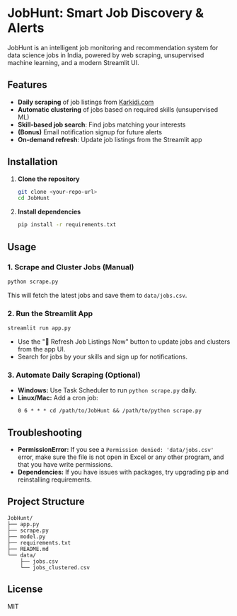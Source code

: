 # JobHunt: Smart Job Discovery & Alerts

JobHunt is an intelligent job monitoring and recommendation system for data science jobs in India, powered by web scraping, unsupervised machine learning, and a modern Streamlit UI.

## Features
- **Daily scraping** of job listings from [Karkidi.com](https://www.karkidi.com)
- **Automatic clustering** of jobs based on required skills (unsupervised ML)
- **Skill-based job search**: Find jobs matching your interests
- **(Bonus)** Email notification signup for future alerts
- **On-demand refresh**: Update job listings from the Streamlit app

## Installation

1. **Clone the repository**
   ```bash
   git clone <your-repo-url>
   cd JobHunt
   ```

2. **Install dependencies**
   ```bash
   pip install -r requirements.txt
   ```

## Usage

### 1. Scrape and Cluster Jobs (Manual)
```bash
python scrape.py
```
This will fetch the latest jobs and save them to `data/jobs.csv`.

### 2. Run the Streamlit App
```bash
streamlit run app.py
```
- Use the "🔄 Refresh Job Listings Now" button to update jobs and clusters from the app UI.
- Search for jobs by your skills and sign up for notifications.

### 3. Automate Daily Scraping (Optional)
- **Windows:** Use Task Scheduler to run `python scrape.py` daily.
- **Linux/Mac:** Add a cron job:
  ```
  0 6 * * * cd /path/to/JobHunt && /path/to/python scrape.py
  ```

## Troubleshooting
- **PermissionError:** If you see a `Permission denied: 'data/jobs.csv'` error, make sure the file is not open in Excel or any other program, and that you have write permissions.
- **Dependencies:** If you have issues with packages, try upgrading pip and reinstalling requirements.

## Project Structure
```
JobHunt/
├── app.py
├── scrape.py
├── model.py
├── requirements.txt
├── README.md
└── data/
    ├── jobs.csv
    └── jobs_clustered.csv
```

## License
MIT 